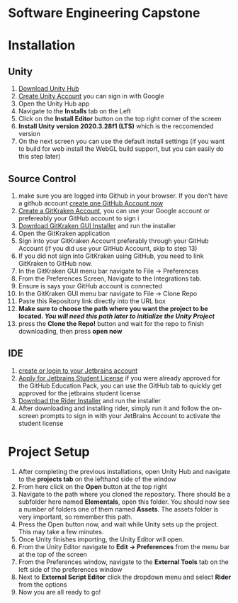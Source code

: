 Software Engineering Capstone
=====

Installation
=====

Unity
-----

1. [Download Unity Hub](https://unity3d.com/get-unity/download)
2. [Create Unity Account](https://id.unity.com/en/conversations/7b1f1c15-625f-42bc-a038-c8547f9cb809018f) you can sign in with Google
3. Open the Unity Hub app
4. Navigate to the **Installs** tab on the Left 
5. Click on the **Install Editor** button on the top right corner of the screen
6. **Install Unity version 2020.3.28f1 (LTS)** which is the reccomended version
7. On the next screen you can use the default install settings (if you want to build for web install the WebGL build support, but you can easily do this step later)

Source Control
----

 1. make sure you are logged into Github in your browser. If you don't have a github account [create one GitHub Account now](https://github.com/signup?ref_cta=Sign+up&ref_loc=header+logged+out&ref_page=%2F&source=header-home) 
 2. [Create a GitKraken Account](https://app.gitkraken.com/login), you can use your Google account or prefereably your GitHub account to sign i
 3. [Download GitKraken GUI Installer](https://www.gitkraken.com/download/windows64) and run the installer 
 7. Open the GitKraken application
 8. Sign into your GitKraken Account preferably through your GitHub Account (if you did use your GitHub Account, skip to step 13)
 9. If you did not sign into GitKraken using GitHub, you need to link GitKraken to GitHub now.  
 10. In the GitKraken GUI menu bar navigate to File -> Preferences
 11. From the Preferences Screen, Navigate to the Integrations tab.
 12. Ensure is says your GitHub account is connected
 13. In the GitKraken GUI menu bar navigate to File -> Clone Repo
 14. Paste this Repository link directly into the URL box
 15. **Make sure to choose the path where you want the project to be located. *You will need this path later to initialize the Unity Project***
 16. press the **Clone the Repo!** button and wait for the repo to finish downloading, then press **open now**
 
IDE
--------

1. [create or login to your Jetbrains account](https://account.jetbrains.com/login)
2. [Apply for Jetbrains Student License](https://www.jetbrains.com/shop/eform/students) if you were already approved for the GitHub Education Pack, you can use the GitHub tab to quickly get approved for the jetbrains student license
3. [Download the Rider Installer](https://www.jetbrains.com/rider/?_ga=2.6180787.1420589103.1644964244-1235206129.1644705957) and run the installer
4. After downloading and installing rider, simply run it and follow the on-screen prompts to sign in with your JetBrains Account to activate the student license

Project Setup
=====

1. After completing the previous installations, open Unity Hub and navigate to the **projects tab** on the lefthand side of the window
2. From here click on the **Open** button at the top right
3. Navigate to the path where you cloned the repository.  There should be a subfolder here named **Elementals**, open this folder.  You should now see a number of folders one of them named **Assets**.  The assets folder is very important, so remember this path.
4. Press the Open button now, and wait while Unity sets up the project.  This may take a few minutes.
5. Once Unity finishes importing, the Unity Editor will open.  
6. From the Unity Editor navigate to **Edit -> Preferences** from the menu bar at the top of the screen
7. From the Preferences window, navigate to the **External Tools** tab on the left side of the preferences window
8. Next to **External Script Editor** click the dropdown menu and select **Rider** from the options
9. Now you are all ready to go!
